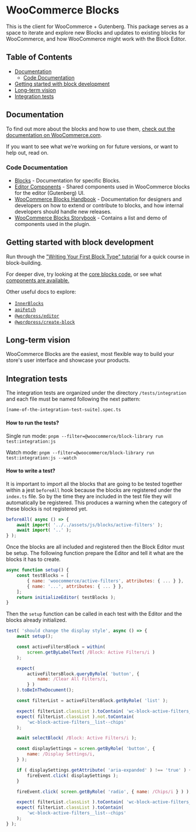 # WooCommerce Blocks <!-- omit in toc -->

This is the client for WooCommerce + Gutenberg. This package serves as a space to iterate and explore new Blocks and updates to existing blocks for WooCommerce, and how WooCommerce might work with the Block Editor.

## Table of Contents <!-- omit in toc -->

-   [Documentation](#documentation)
    -   [Code Documentation](#code-documentation)
-   [Getting started with block development](#getting-started-with-block-development)
-   [Long-term vision](#long-term-vision)
-   [Integration tests](#integration-tests)

## Documentation

To find out more about the blocks and how to use them, [check out the documentation on WooCommerce.com](https://woocommerce.com/document/woocommerce-blocks/).

If you want to see what we're working on for future versions, or want to help out, read on.

### Code Documentation

-   [Blocks](./assets/js/blocks) - Documentation for specific Blocks.
-   [Editor Components](assets/js/editor-components) - Shared components used in WooCommerce blocks for the editor (Gutenberg) UI.
-   [WooCommerce Blocks Handbook](./docs) - Documentation for designers and developers on how to extend or contribute to blocks, and how internal developers should handle new releases.
-   [WooCommerce Blocks Storybook](https://woocommerce.github.io/woocommerce-blocks/) - Contains a list and demo of components used in the plugin.

## Getting started with block development

Run through the ["Writing Your First Block Type" tutorial](https://developer.wordpress.org/block-editor/how-to-guides/block-tutorial/writing-your-first-block-type/) for a quick course in block-building.

For deeper dive, try looking at the [core blocks code,](https://github.com/WordPress/gutenberg/tree/trunk/packages/block-library/src) or see what [components are available.](https://github.com/WordPress/gutenberg/tree/trunk/packages/components/src)

Other useful docs to explore:

-   [`InnerBlocks`](https://github.com/WordPress/gutenberg/blob/trunk/packages/block-editor/src/components/inner-blocks/README.md)
-   [`apiFetch`](https://developer.wordpress.org/block-editor/reference-guides/packages/packages-api-fetch/)
-   [`@wordpress/editor`](https://github.com/WordPress/gutenberg/blob/trunk/packages/editor/README.md)
-   [`@wordpress/create-block`](https://developer.wordpress.org/block-editor/reference-guides/packages/packages-create-block/)

## Long-term vision

WooCommerce Blocks are the easiest, most flexible way to build your store's user interface and showcase your products.

## Integration tests

The integration tests are organized under the directory `/tests/integration` and each file must be named following the next pattern:

`[name-of-the-integration-test-suite].spec.ts`

#### How to run the tests?

Single run mode: `pnpm --filter=@woocommerce/block-library run test:integration:js`

Watch mode: `pnpm --filter=@woocommerce/block-library run test:integration:js --watch`

#### How to write a test?

It is important to import all the blocks that are going to be tested together
within a jest `beforeAll` hook because the blocks are registered under the `index.ts`
file. So by the time they are included in the test file they will automatically
be registered. This produces a warning when the category of these blocks is not
registered yet.

```javascript
beforeAll( async () => {
	await import( '../../assets/js/blocks/active-filters' );
	await import( '..' );
} );
```

Once the blocks are all included and registered then the Block Editor must be setup.
The following function prepare the Editor and tell it what are the blocks it has to
create.

```javascript
async function setup() {
	const testBlocks = [
        { name: 'woocommerce/active-filters', attributes: { ... } },
        { name: '...', attributes: { ... } },
    ];
	return initializeEditor( testBlocks );
}
```

Then the `setup` function can be called in each test with the Editor and the blocks
already initialized.

```javascript
test( 'should change the display style', async () => {
	await setup();

	const activeFiltersBlock = within(
		screen.getByLabelText( /Block: Active Filters/i )
	);

	expect(
		activeFiltersBlock.queryByRole( 'button', {
			name: /Clear All Filters/i,
		} )
	).toBeInTheDocument();

	const filterList = activeFiltersBlock.getByRole( 'list' );

	expect( filterList.classList ).toContain( 'wc-block-active-filters__list' );
	expect( filterList.classList ).not.toContain(
		'wc-block-active-filters__list--chips'
	);

	await selectBlock( /Block: Active Filters/i );

	const displaySettings = screen.getByRole( 'button', {
		name: /Display Settings/i,
	} );

	if ( displaySettings.getAttribute( 'aria-expanded' ) !== 'true' ) {
		fireEvent.click( displaySettings );
	}

	fireEvent.click( screen.getByRole( 'radio', { name: /Chips/i } ) );

	expect( filterList.classList ).toContain( 'wc-block-active-filters__list' );
	expect( filterList.classList ).toContain(
		'wc-block-active-filters__list--chips'
	);
} );
```
